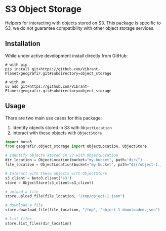 # S3 Object Storage

Helpers for interacting with objects stored on S3. This package is specific to S3, we do not guarantee compatibility with other object storage services.

## Installation

While under active development install directly from GitHub:

```shell
# with pip
pip install git+https://github.com/Vibrant-Planet/geografir.git#subdirectory=object_storage

# with uv
uv add git+https://github.com/Vibrant-Planet/geografir.git#subdirectory=object_storage
```

## Usage

There are two main use cases for this package:

1. Identify objects stored in S3 with `ObjectLocation`
2. Interact with these objects with `ObjectStore`

```python
import boto3
from geografir.object_storage import ObjectLocation, ObjectStore

# Identify objects stored in S3 with ObjectLocation
dir_location = ObjectLocation(bucket="my-bucket", path="dir/")
file_location = ObjectLocation(bucket="my-bucket", path="dir/object-1.json")

# Interact with these objects with ObjectStore
s3_client = boto3.client('s3')
store = ObjectStore(s3_client=s3_client)

# upload a file
store.upload_file(file_location, "/tmp/object-1.json")

# download a file
store.download_file(file_location, "/tmp", "object-1-downloaded.json")

# list files
store.list_files(dir_location)
```
